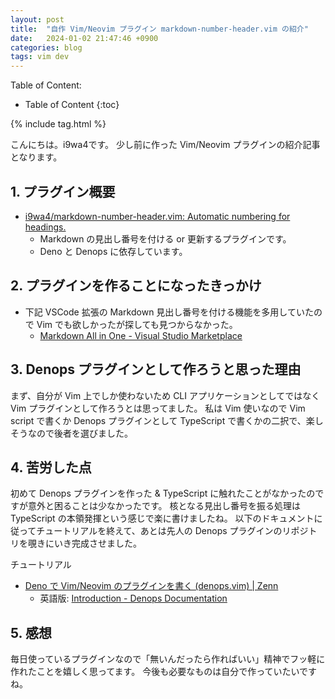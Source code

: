 ```yaml
---
layout: post
title:  "自作 Vim/Neovim プラグイン markdown-number-header.vim の紹介"
date:   2024-01-02 21:47:46 +0900
categories: blog
tags: vim dev
---
```


Table of Content:
- Table of Content
{:toc}

{% include tag.html %}

<!-- # h1 -->

こんにちは。i9wa4です。
少し前に作った Vim/Neovim プラグインの紹介記事となります。

## 1. プラグイン概要

- [i9wa4/markdown-number-header.vim: Automatic numbering for headings.](https://github.com/i9wa4/markdown-number-header.vim)
    - Markdown の見出し番号を付ける or 更新するプラグインです。
    - Deno と Denops に依存しています。


## 2. プラグインを作ることになったきっかけ

- 下記 VSCode 拡張の Markdown 見出し番号を付ける機能を多用していたので Vim でも欲しかったが探しても見つからなかった。
    - [Markdown All in One - Visual Studio Marketplace](https://marketplace.visualstudio.com/items?itemName=yzhang.markdown-all-in-one)

## 3. Denops プラグインとして作ろうと思った理由

まず、自分が Vim 上でしか使わないため CLI アプリケーションとしてではなく Vim プラグインとして作ろうとは思ってました。
私は Vim 使いなので Vim script で書くか Denops プラグインとして TypeScript で書くかの二択で、楽しそうなので後者を選びました。

## 4. 苦労した点

初めて Denops プラグインを作った & TypeScript に触れたことがなかったのですが意外と困ることは少なかったです。
核となる見出し番号を振る処理は TypeScript の本領発揮という感じで楽に書けましたね。
以下のドキュメントに従ってチュートリアルを終えて、あとは先人の Denops プラグインのリポジトリを覗きにいき完成させました。

チュートリアル
- [Deno で Vim/Neovim のプラグインを書く (denops.vim) | Zenn](https://zenn.dev/lambdalisue/articles/b4a31fba0b1ce95104c9)
    - 英語版: [Introduction - Denops Documentation](https://vim-denops.github.io/denops-documentation/)

## 5. 感想

毎日使っているプラグインなので「無いんだったら作ればいい」精神でフッ軽に作れたことを嬉しく思ってます。
今後も必要なものは自分で作っていたいですね。
